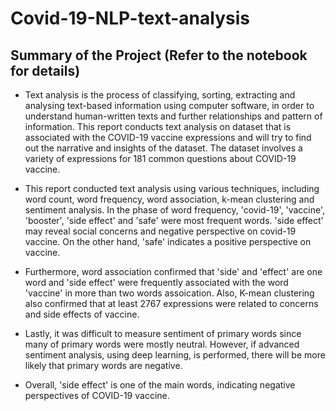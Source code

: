 # Covid-19-NLP-text-analysis

## Summary of the Project (Refer to the notebook for details)
- Text analysis is the process of classifying, sorting, extracting and analysing text-based information using computer software, in order to understand human-written texts and further relationships and pattern of information. This report conducts text analysis on dataset that is associated with the COVID-19 vaccine expressions and will try to find out the narrative and insights of the dataset. The dataset involves a variety of expressions for 181 common questions about COVID-19 vaccine.

- This report conducted text analysis using various techniques, including word count, word frequency, word association, k-mean clustering and sentiment analysis. In the phase of word frequency, 'covid-19', 'vaccine', 'booster', 'side effect' and 'safe' were most frequent words. 'side effect' may reveal social concerns and negative perspective on covid-19 vaccine. On the other hand, 'safe' indicates a positive perspective on vaccine.

- Furthermore, word association confirmed that 'side' and 'effect' are one word and 'side effect' were frequently associated with the word 'vaccine' in more than two words assoication. Also, K-mean clustering also confirmed that at least 2767 expressions were related to concerns and side effects of vaccine.

- Lastly, it was difficult to measure sentiment of primary words since many of primary words were mostly neutral. However, if advanced sentiment analysis, using deep learning, is performed, there will be more likely that primary words are negative.

- Overall, 'side effect' is one of the main words, indicating negative perspectives of COVID-19 vaccine.
